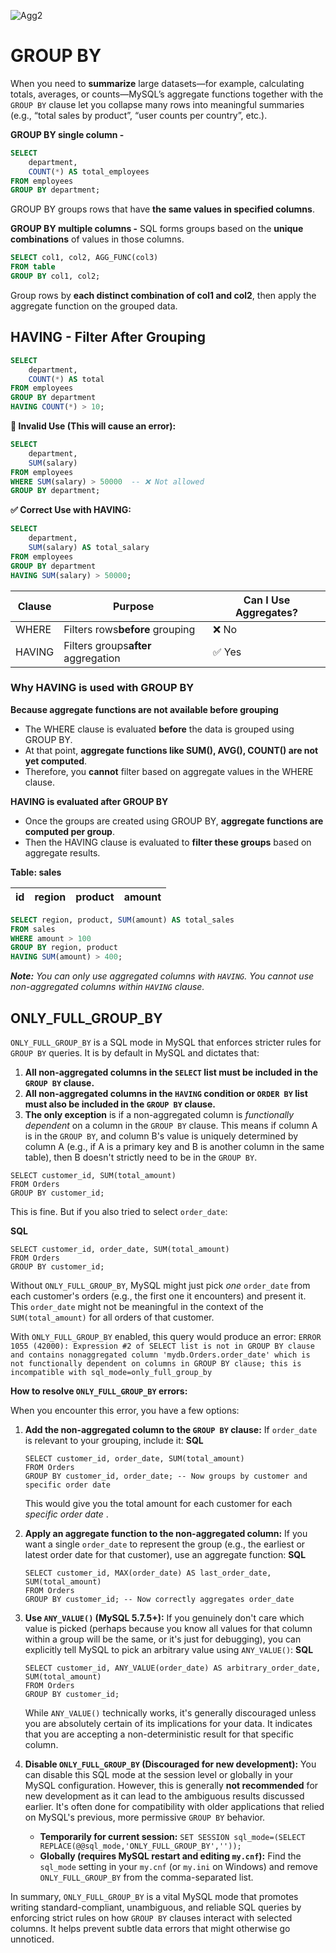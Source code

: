 ![Agg2](https://github.com/user-attachments/assets/55b7e706-c057-428c-a29d-b8d4515a21d7)

# GROUP BY

When you need to **summarize** large datasets—for example, calculating totals, averages, or counts—MySQL’s aggregate functions together with the `GROUP BY` clause let you collapse many rows into meaningful summaries (e.g., “total sales by product”, “user counts per country”, etc.).

**GROUP BY single column -**

```sql
SELECT 
	department, 
	COUNT(*) AS total_employees
FROM employees
GROUP BY department;
```

GROUP BY groups rows that have **the same values in specified columns**.

**GROUP BY multiple columns -**
SQL forms groups based on the **unique combinations** of values in those columns.

```sql
SELECT col1, col2, AGG_FUNC(col3)
FROM table
GROUP BY col1, col2;
```

Group rows by **each distinct combination of col1 and col2**, then apply the aggregate function on the grouped data.

## HAVING - Filter After Grouping

```sql
SELECT 
	department, 
	COUNT(*) AS total
FROM employees
GROUP BY department
HAVING COUNT(*) > 10;
```

**🔴 Invalid Use (This will cause an error):**

```sql
SELECT 
	department, 
	SUM(salary)
FROM employees
WHERE SUM(salary) > 50000  -- ❌ Not allowed
GROUP BY department;
```

**✅ Correct Use with HAVING:**

```sql
SELECT 
	department, 
	SUM(salary) AS total_salary
FROM employees
GROUP BY department
HAVING SUM(salary) > 50000;
```


| **Clause** | **Purpose**                         | **Can I Use Aggregates?** |
| ------------ | ------------------------------------- | --------------------------- |
| WHERE      | Filters rows**before** grouping     | ❌ No                     |
| HAVING     | Filters groups**after** aggregation | ✅ Yes                    |

### Why HAVING is used with GROUP BY

**Because aggregate functions are not available before grouping**

- The WHERE clause is evaluated **before** the data is grouped using GROUP BY.
- At that point, **aggregate functions like SUM(), AVG(), COUNT() are not yet computed**.
- Therefore, you **cannot** filter based on aggregate values in the WHERE clause.

**HAVING is evaluated after GROUP BY**

- Once the groups are created using GROUP BY, **aggregate functions are computed per group**.
- Then the HAVING clause is evaluated to **filter these groups** based on aggregate results.

**Table: sales**


| **id** | **region** | **product** | **amount** |
| -------- | ------------ | ------------- | ------------ |

```sql
SELECT region, product, SUM(amount) AS total_sales
FROM sales
WHERE amount > 100
GROUP BY region, product
HAVING SUM(amount) > 400;
```

***Note:*** *You can only use aggregated columns with `HAVING`. You cannot use non-aggregated columns within `HAVING` clause.*

## ONLY_FULL_GROUP_BY

`ONLY_FULL_GROUP_BY` is a SQL mode in MySQL that enforces stricter rules for `GROUP BY` queries. It is by default in MySQL and dictates that:

1. **All non-aggregated columns in the `SELECT` list must be included in the `GROUP BY` clause.**
2. **All non-aggregated columns in the `HAVING` condition or `ORDER BY` list must also be included in the `GROUP BY` clause.**
3. **The only exception** is if a non-aggregated column is *functionally dependent* on a column in the `GROUP BY` clause. This means if column A is in the `GROUP BY`, and column B's value is uniquely determined by column A (e.g., if A is a primary key and B is another column in the same table), then B doesn't strictly need to be in the `GROUP BY`.

```
SELECT customer_id, SUM(total_amount)
FROM Orders
GROUP BY customer_id;
```

This is fine. But if you also tried to select `order_date`:

**SQL**

```
SELECT customer_id, order_date, SUM(total_amount)
FROM Orders
GROUP BY customer_id;
```

Without `ONLY_FULL_GROUP_BY`, MySQL might just pick *one* `order_date` from each customer's orders (e.g., the first one it encounters) and present it. This `order_date` might not be meaningful in the context of the `SUM(total_amount)` for all orders of that customer.

With `ONLY_FULL_GROUP_BY` enabled, this query would produce an error:
`ERROR 1055 (42000): Expression #2 of SELECT list is not in GROUP BY clause and contains nonaggregated column 'mydb.Orders.order_date' which is not functionally dependent on columns in GROUP BY clause; this is incompatible with sql_mode=only_full_group_by`

**How to resolve `ONLY_FULL_GROUP_BY` errors:**

When you encounter this error, you have a few options:

1. **Add the non-aggregated column to the `GROUP BY` clause:**
   If `order_date` is relevant to your grouping, include it:
   **SQL**

   ```
   SELECT customer_id, order_date, SUM(total_amount)
   FROM Orders
   GROUP BY customer_id, order_date; -- Now groups by customer and specific order date
   ```

   This would give you the total amount for each customer for each *specific order date* .
2. **Apply an aggregate function to the non-aggregated column:**
   If you want a single `order_date` to represent the group (e.g., the earliest or latest order date for that customer), use an aggregate function:
   **SQL**

   ```
   SELECT customer_id, MAX(order_date) AS last_order_date, SUM(total_amount)
   FROM Orders
   GROUP BY customer_id; -- Now correctly aggregates order_date
   ```
3. **Use `ANY_VALUE()` (MySQL 5.7.5+):**
   If you genuinely don't care which value is picked (perhaps because you know all values for that column within a group will be the same, or it's just for debugging), you can explicitly tell MySQL to pick an arbitrary value using `ANY_VALUE()`:
   **SQL**

   ```
   SELECT customer_id, ANY_VALUE(order_date) AS arbitrary_order_date, SUM(total_amount)
   FROM Orders
   GROUP BY customer_id;
   ```

   While `ANY_VALUE()` technically works, it's generally discouraged unless you are absolutely certain of its implications for your data. It indicates that you are accepting a non-deterministic result for that specific column.
4. **Disable `ONLY_FULL_GROUP_BY` (Discouraged for new development):**
   You can disable this SQL mode at the session level or globally in your MySQL configuration. However, this is generally **not recommended** for new development as it can lead to the ambiguous results discussed earlier. It's often done for compatibility with older applications that relied on MySQL's previous, more permissive `GROUP BY` behavior.

   * **Temporarily for current session:**
     `SET SESSION sql_mode=(SELECT REPLACE(@@sql_mode,'ONLY_FULL_GROUP_BY',''));`
   * **Globally (requires MySQL restart and editing `my.cnf`):**
     Find the `sql_mode` setting in your `my.cnf` (or `my.ini` on Windows) and remove `ONLY_FULL_GROUP_BY` from the comma-separated list.

In summary, `ONLY_FULL_GROUP_BY` is a vital MySQL mode that promotes writing standard-compliant, unambiguous, and reliable SQL queries by enforcing strict rules on how `GROUP BY` clauses interact with selected columns. It helps prevent subtle data errors that might otherwise go unnoticed.
